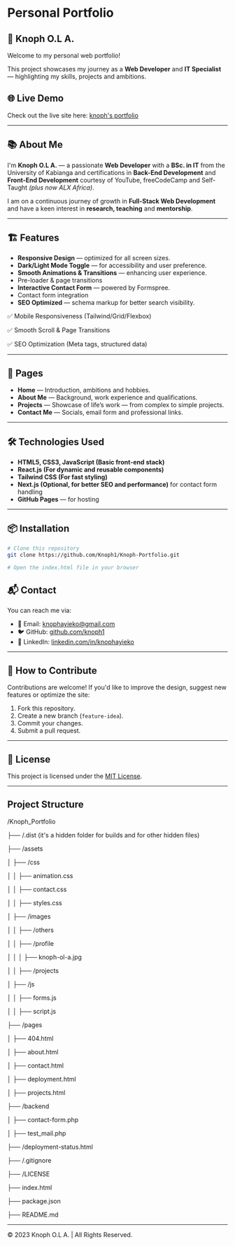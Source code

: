 # Personal Portfolio

## 🚀 Knoph O.L A.

Welcome to my personal web portfolio!

This project showcases my journey as a **Web Developer** and **IT Specialist** — highlighting my skills, projects and ambitions.

## 🌐 Live Demo
Check out the live site here: [knoph's portfolio](https://knoph1.github.io/Knoph-s-Portfolio/)

---

## 📚 About Me

I'm **Knoph O.L A.** — a passionate **Web Developer** with a **BSc. in IT** from the University of Kabianga and certifications in **Back-End Development** and **Front-End Development** courtesy of YouTube, freeCodeCamp and Self-Taught *(plus now ALX Africa)*. 

I am on a continuous journey of growth in **Full-Stack Web Development** and have a keen interest in **research, teaching** and **mentorship**.

---

## 🏗️ Features

- **Responsive Design** — optimized for all screen sizes.
- **Dark/Light Mode Toggle** — for accessibility and user preference.
- **Smooth Animations & Transitions** — enhancing user experience.
- Pre-loader & page transitions
- **Interactive Contact Form** — powered by Formspree.
- Contact form integration
- **SEO Optimized** — schema markup for better search visibility.

✅ Mobile Responsiveness (Tailwind/Grid/Flexbox)

✅ Smooth Scroll & Page Transitions

✅ SEO Optimization (Meta tags, structured data)

---

## 📁 Pages

- **Home** — Introduction, ambitions and hobbies.
- **About Me** — Background, work experience and qualifications.
- **Projects** — Showcase of life’s work — from complex to simple projects.
- **Contact Me** — Socials, email form and professional links.

---

## 🛠️ Technologies Used

- **HTML5, CSS3, JavaScript (Basic front-end stack)**  
- **React.js (For dynamic and reusable components)**  
- **Tailwind CSS (For fast styling)**  
- **Next.js (Optional, for better SEO and performance)** for contact form handling
- **GitHub Pages** — for hosting

---

## 📦 Installation

```bash
# Clone this repository
git clone https://github.com/Knoph1/Knoph-Portfolio.git

# Open the index.html file in your browser

```

<!-- content continuation -->

## 📬 Contact

You can reach me via:

- 📧 Email: [knophayieko@gmail.com](mailto:knophayieko@gmail.com)  
- 🐦 GitHub: [github.com/knoph1](https://github.com/knoph1)  
- 💼 LinkedIn: [linkedin.com/in/knophayieko](https://ke.linkedin.com/in/knoph-ayieko)

---

## 🌟 How to Contribute

Contributions are welcome! If you'd like to improve the design, suggest new features or optimize the site:

1. Fork this repository.
2. Create a new branch (`feature-idea`).
3. Commit your changes.
4. Submit a pull request.

---

## 🔐 License

This project is licensed under the [MIT License](LICENSE).

---

## Project Structure

/Knoph_Portfolio

 ├── /.dist (it's a hidden folder for builds and for other hidden files)

 ├── /assets

 │   ├── /css

 │   │   ├── animation.css

 │   │   ├── contact.css

 │   │   ├── styles.css

 │   ├── /images

 │   │   ├── /others

 │   │   ├── /profile

 │   │   │   ├── knoph-ol-a.jpg

 │   │   ├── /projects

 │   ├── /js

 │   │   ├── forms.js

 │   │   ├── script.js

 ├── /pages

 │   ├── 404.html

 │   ├── about.html

 │   ├── contact.html

 │   ├── deployment.html

 │   ├── projects.html

 ├── /backend

 │   ├── contact-form.php

 │   ├── test_mail.php

 ├── /deployment-status.html

 ├── /.gitignore

 ├── /LICENSE

 ├── index.html

 ├── package.json

 ├── README.md

---

© 2023 Knoph O.L A. | All Rights Reserved.
